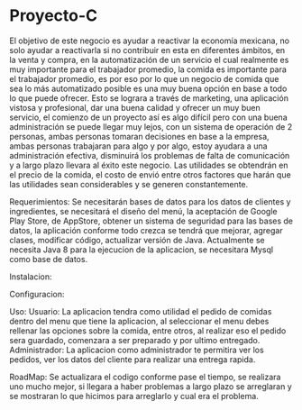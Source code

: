 # Proyecto-C
El objetivo de este negocio es ayudar a reactivar la economía mexicana, no solo ayudar a reactivarla si no contribuir en esta en diferentes ámbitos, en la venta y compra, en la automatización de un servicio el cual realmente es muy importante para el trabajador promedio, la comida es importante para el trabajador promedio, es por eso por lo que un negocio de comida que sea lo más automatizado posible es una muy buena opción en base a todo lo que puede ofrecer.
Esto se lograra a través de marketing, una aplicación vistosa y profesional, dar una buena calidad y ofrecer un muy buen servicio, el comienzo de un proyecto así es algo difícil pero con una buena administración se puede llegar muy lejos, con un sistema de operación de 2 personas, ambas personas tomaran decisiones en base a la empresa, ambas personas trabajaran para algo y por algo, estoy ayudara a una administración efectiva, disminuirá los problemas de falta de comunicación y a largo plazo llevara al éxito este negocio. 
Las utilidades se obtendrán en el precio de la comida, el costo de envió entre otros factores que harán que las utilidades sean considerables y se generen constantemente.

Requerimientos: Se necesitarán bases de datos para los datos de clientes y ingredientes, se necesitará el diseño del menú, la aceptación de Google Play Store, de AppStore, obtener un sistema de seguridad para las bases de datos, la aplicación conforme todo crezca se tendrá que mejorar, agregar clases, modificar código, actualizar versión de Java. Actualmente se necesita Java 8 para la ejecucion de la aplicacion, se necesitara Mysql como base de datos.

Instalacion:

Configuracion:

Uso: 
Usuario: La aplicacion tendra como utilidad el pedido de comidas dentro del menu que tiene la aplicacion, al seleccionar el menu debes rellenar las opciones sobre la comida, entre otros, al realizar eso el pedido sera guardado, comenzara a ser preparado y por ultimo entregado.
Administrador: La aplicacion como administrador te permitira ver los pedidos, ver los datos del cliente para realizar una entrega rapida.

RoadMap: Se actualizara el codigo conforme pase el tiempo, se realizara uno mucho mejor, si llegara a haber problemas a largo plazo se arreglaran y se mostraran lo que hicimos para arreglarlo y cual era el problema.


